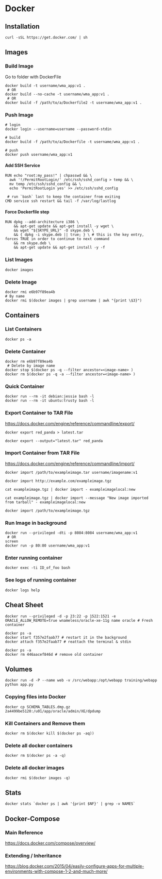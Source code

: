 # Docker

## Installation
```
curl -sSL https://get.docker.com/ | sh
```

## Images

### Build Image
Go to folder with DockerFile
```
docker build -t username/wma_app:v1 .
 # OR
docker build --no-cache -t username/wma_app:v1 .
 # OR
docker build -f /path/to/a/Dockerfile2 -t username/wma_app:v1 .
```

### Push Image
```
# login
docker login --username=username --password-stdin

# build
docker build -f /path/to/a/Dockerfile -t username/wma_app:v1 .

# push
docker push username/wma_app:v1
```

#### Add SSH Service
```
RUN echo "root:my_pass!" | chpasswd && \
  awk '!/PermitRootLogin/' /etc/ssh/sshd_config > temp && \
  mv temp /etc/ssh/sshd_config && \
  echo 'PermitRootLogin yes' >> /etc/ssh/sshd_config

 # run `bash` last to keep the container from exiting
CMD service ssh restart && tail -f /var/log/lastlog
```

#### Force Dockerfile step
```
RUN dpkg --add-architecture i386 \
	&& apt-get update && apt-get install -y wget \
	&& wget "${SKYPE_URL}" -O skype.deb \
	&& { dpkg -i skype.deb || true; } \ # this is the key entry, forces TRUE in order to continue to next command
	&& rm skype.deb \
	&& apt-get update && apt-get install -y -f
```

### List Images
```
docker images
```

### Delete Image
```
docker rmi e6b97f89ea4b
# By name
docker rmi $(docker images | grep username | awk "{print \$3}")
```
## Containers

### List Containers
```
docker ps -a
```

### Delete Container
```
docker rm e6b97f89ea4b
 # Delete by image name
docker stop $(docker ps -q --filter ancestor=<image-name> )
docker rm $(docker ps -q -a --filter ancestor=<image-name> )
```

### Quick Container
```
docker run --rm -it debian:jessie bash -l
docker run --rm -it ubuntu:trusty bash -l
```

### Export Container to TAR File
<https://docs.docker.com/engine/reference/commandline/export/>
```
docker export red_panda > latest.tar

docker export --output="latest.tar" red_panda
```

### Import Container from TAR File
<https://docs.docker.com/engine/reference/commandline/import/>
```
docker import /path/to/exampleimage.tar username/imagename:v1

docker import http://example.com/exampleimage.tgz

cat exampleimage.tgz | docker import - exampleimagelocal:new

cat exampleimage.tgz | docker import --message "New image imported from tarball" - exampleimagelocal:new

docker import /path/to/exampleimage.tgz
```

### Run Image in background
```
docker run --privileged -dti -p 8084:8084 username/wma_app:v1
 # OR
screen
docker run -p 80:80 username/wma_app:v1
```

### Enter running container
```
docker exec -ti ID_of_foo bash
```

### See logs of running container
```
docker logs help
```


## Cheat Sheet


```
docker run --privileged -d -p 23:22 -p 1522:1521 -e ORACLE_ALLOW_REMOTE=true wnameless/oracle-xe-11g name oracle # Fresh container
```
```
docker ps -a
docker start f357e2faab77 # restart it in the background
docker attach f357e2faab77 # reattach the terminal & stdin
```
```
docker ps -a
docker rm 446aacef846d # remove old container
```

## Volumes
```
docker run -d -P --name web -v /src/webapp:/opt/webapp training/webapp python app.py
```

### Copying files into Docker
```
docker cp SCHEMA_TABLES.dmp.gz 2a4499be5120:/u01/app/oracle/admin/XE/dpdump
```

### Kill Containers and Remove them
```
docker rm $(docker kill $(docker ps -aq))
```

### Delete all docker containers
```
docker rm $(docker ps -a -q)
```
### Delete all docker images
```
docker rmi $(docker images -q)
```

## Stats
```
docker stats `docker ps | awk '{print $NF}' | grep -v NAMES`
```

## Docker-Compose

### Main Reference
<https://docs.docker.com/compose/overview/>

### Extending / Inheritance
<https://blog.docker.com/2015/04/easily-configure-apps-for-multiple-environments-with-compose-1-2-and-much-more/>
